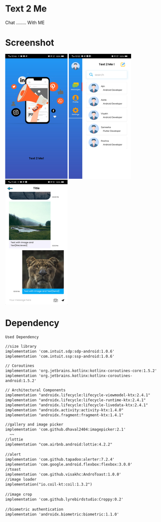  # Text 2 Me
 Chat ........ With ME
 
 
 
 # Screenshot
  <img width="200" height="400" src="https://github.com/Mr-Sarath/Text2Me/blob/master/sample%20images/Screenshot_20220721_104618.jpg">
   <img width="200" height="400" src="https://github.com/Mr-Sarath/Text2Me/blob/master/sample%20images/Screenshot_20220721_105332.jpg">
    <img width="200" height="400" src="https://github.com/Mr-Sarath/Text2Me/blob/master/sample%20images/Screenshot_20220721_114822.jpg">
 
 
 
 
 
# Dependency
    Used Dependency
~~~
//size library  
implementation 'com.intuit.sdp:sdp-android:1.0.6'  
implementation 'com.intuit.ssp:ssp-android:1.0.6'
~~~
~~~
// Coroutines  
implementation 'org.jetbrains.kotlinx:kotlinx-coroutines-core:1.5.2'  
implementation 'org.jetbrains.kotlinx:kotlinx-coroutines-android:1.5.2'  
~~~
~~~
// Architectural Components  
implementation "androidx.lifecycle:lifecycle-viewmodel-ktx:2.4.1"  
implementation "androidx.lifecycle:lifecycle-runtime-ktx:2.4.1"  
implementation "androidx.lifecycle:lifecycle-livedata-ktx:2.4.1"  
implementation "androidx.activity:activity-ktx:1.4.0"  
implementation "androidx.fragment:fragment-ktx:1.4.1"
~~~

~~~
//gallery and image picker  
implementation 'com.github.dhaval2404:imagepicker:2.1'  
  ~~
//lottie  
implementation "com.airbnb.android:lottie:4.2.2"  
  
//alert  
implementation 'com.github.tapadoo:alerter:7.2.4'  
implementation 'com.google.android.flexbox:flexbox:3.0.0'  
//toast  
implementation 'com.github.visakhc:AndroToast:1.0.0'  
//image loader  
implementation("io.coil-kt:coil:1.3.2")  
  
//image crop  
implementation 'com.github.lyrebirdstudio:Croppy:0.2'  
  
//biometric authentication  
implementation 'androidx.biometric:biometric:1.1.0'
~~~
